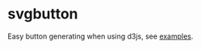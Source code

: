 svgbutton
=========

Easy button generating when using d3js, see <a href="http://mattsouth.github.io/svgbutton/examples.html">examples</a>.
